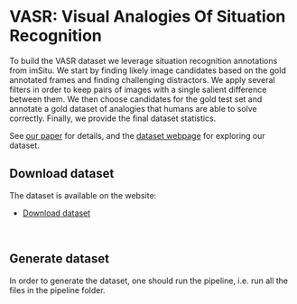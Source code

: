 # VASR: Visual Analogies Of Situation Recognition

To build the VASR dataset we leverage situation recognition annotations from imSitu. 
We start by finding likely image candidates based on the gold annotated frames and finding challenging distractors. 
We apply several filters in order to keep pairs of images with a single salient difference between them.
We then choose candidates for the gold test set and annotate a gold dataset of analogies that humans are able to solve correctly.
Finally, we provide the final dataset statistics.

See [our paper](https://www.google.co.il/) for details, and the [dataset webpage](https://vasr-dataset.github.io/) for exploring our dataset.

## Download dataset

The dataset is available on the website:
* [Download dataset](https://vasr-dataset.github.io/download) 
<br/>
  <!--The following splits are available for download: Entire dataset, Silver train, Silver test, Gold train, Gold dev and Gold test.--> 


## Generate dataset

In order to generate the dataset, one should run the pipeline, i.e. run all the files in the pipeline folder.




